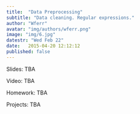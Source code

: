 ```yaml
---
title:  "Data Preprocessing"
subtitle: "Data cleaning. Regular expressions."
author: "Wferr"
avatar: "img/authors/wferr.png"
image: "img/6.jpg"
datestr: "Wed Feb 22"
date:   2015-04-20 12:12:12
published: false
---
```


Slides: TBA

Video: TBA

Homework: TBA

Projects: TBA
